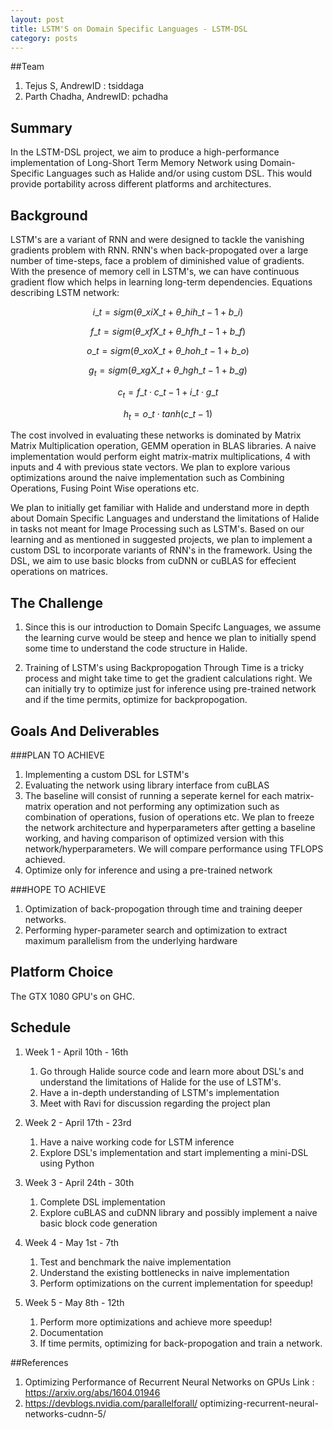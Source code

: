 ```yaml
---
layout: post
title: LSTM'S on Domain Specific Languages - LSTM-DSL
category: posts
---
```


##Team
1. Tejus S, AndrewID : tsiddaga
2. Parth Chadha, AndrewID: pchadha


## Summary
In the LSTM-DSL project, we aim to produce a high-performance implementation of Long-Short Term Memory Network using Domain-Specific Languages such as Halide and/or using custom DSL. This would provide portability across different platforms and architectures.

## Background
LSTM's are a variant of RNN and were designed to tackle the vanishing gradients problem with RNN. 
RNN's when back-propogated over a large number of time-steps, face a problem of diminished value of gradients. With the presence of memory cell in LSTM's, we can have continuous gradient flow which helps in learning long-term dependencies.
Equations describing LSTM network:

$$ i\_{t} = sigm(\theta\_{xi} X\_{t} + \theta\_{hi} h\_{t-1} + b\_{i}) $$

$$ f\_{t} = sigm(\theta\_{xf} X\_{t} + \theta\_{hf} h\_{t-1} + b\_{f}) $$

$$ o\_{t} = sigm(\theta\_{xo} X\_{t} + \theta\_{ho} h\_{t-1} + b\_{o})$$

$$ g_{t} = sigm(\theta\_{xg} X\_{t} + \theta\_{hg} h\_{t-1} + b\_{g}) $$

$$ c_{t} = f\_{t} \cdot c\_{t-1} + i\_{t} \cdot g\_{t} $$

$$ h_{t} = o\_{t} \cdot tanh(c\_{t-1}) $$

The cost involved in evaluating these networks is dominated by Matrix Matrix Multiplication operation, GEMM operation in BLAS libraries. A naive implementation would perform eight matrix-matrix multiplications, 4 with inputs and 4 with previous state vectors. We plan to explore various optimizations around the naive implementation such as Combining Operations, Fusing Point Wise operations etc.

We plan to initially get familiar with Halide and understand more in depth about Domain Specific Languages and understand the limitations of Halide in tasks not meant for Image Processing such as LSTM's. Based on our learning and as mentioned in suggested projects, we plan to implement a custom DSL to incorporate variants of RNN's in the framework. Using the DSL, we aim to use basic blocks from cuDNN or cuBLAS for effecient operations on matrices. 

## The Challenge
1. Since this is our introduction to Domain Specifc Languages, we assume the learning curve would be steep and hence we plan to initially spend some time to understand the code structure in Halide.

2. Training of LSTM's using Backpropogation Through Time is a tricky process and might take time to get the gradient calculations right. We can initially try to optimize just for inference using pre-trained network and if the time permits, optimize for backpropogation.

## Goals And Deliverables
###PLAN TO ACHIEVE
1. Implementing a custom DSL for LSTM's 
2. Evaluating the network using library interface from cuBLAS
3. The baseline will consist of running a seperate kernel for each matrix-matrix operation and not performing any optimization such as combination of operations, fusion of operations etc. We plan to freeze the network architecture and hyperparameters after getting a baseline working, and having comparison of optimized version with this network/hyperparameters. We will compare performance using TFLOPS achieved.
4. Optimize only for inference and using a pre-trained network

###HOPE TO ACHIEVE
1. Optimization of back-propogation through time and training deeper networks.
2. Performing hyper-parameter search and optimization to extract maximum parallelism from the underlying hardware

## Platform Choice
The GTX 1080 GPU's on GHC.

## Schedule
1. Week 1 - April 10th - 16th
    
    1. Go through Halide source code and learn more about DSL's and understand the limitations of Halide for the use of LSTM's.
    2. Have a in-depth understanding of LSTM's implementation 
    3. Meet with Ravi for discussion regarding the project plan

2. Week 2 - April 17th - 23rd
    1. Have a naive working code for LSTM inference
    2. Explore DSL's implementation and start implementing a mini-DSL using Python

3. Week 3 - April 24th - 30th

    1. Complete DSL implementation
    2. Explore cuBLAS and cuDNN library and possibly implement a naive basic block code generation
    
4. Week 4 - May 1st - 7th

    1. Test and benchmark the naive implementation
    2. Understand the existing bottlenecks in naive implementation
    3. Perform optimizations on the current implementation for speedup!
    
5. Week 5 - May 8th - 12th
    1. Perform more optimizations and achieve more speedup!
    2. Documentation
    3. If time permits, optimizing for back-propogation and train a network.

##References
1. Optimizing Performance of Recurrent Neural Networks on GPUs
    Link : https://arxiv.org/abs/1604.01946
2. https://devblogs.nvidia.com/parallelforall/  optimizing-recurrent-neural-networks-cudnn-5/



 